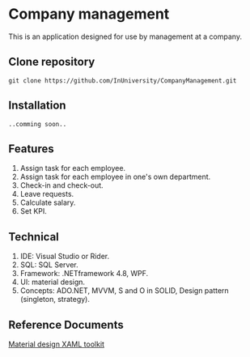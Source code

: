 # **Company management**
This is an application designed for use by management at a company.

## **Clone repository**
```terminal
git clone https://github.com/InUniversity/CompanyManagement.git
```

## **Installation**
```
..comming soon..
```

## **Features**
1. Assign task for each employee.
2. Assign task for each employee in one's own department.
3. Check-in and check-out.
4. Leave requests.
5. Calculate salary.
6. Set KPI.

## **Technical**
1. IDE: Visual Studio or Rider.
2. SQL: SQL Server.
3. Framework: .NETframework 4.8, WPF.
4. UI: material design.
5. Concepts: ADO.NET, MVVM, S and O in SOLID, Design pattern (singleton, strategy).

## **Reference Documents**
[Material design XAML toolkit](https://github.com/MaterialDesignInXAML/MaterialDesignInXamlToolkit)
